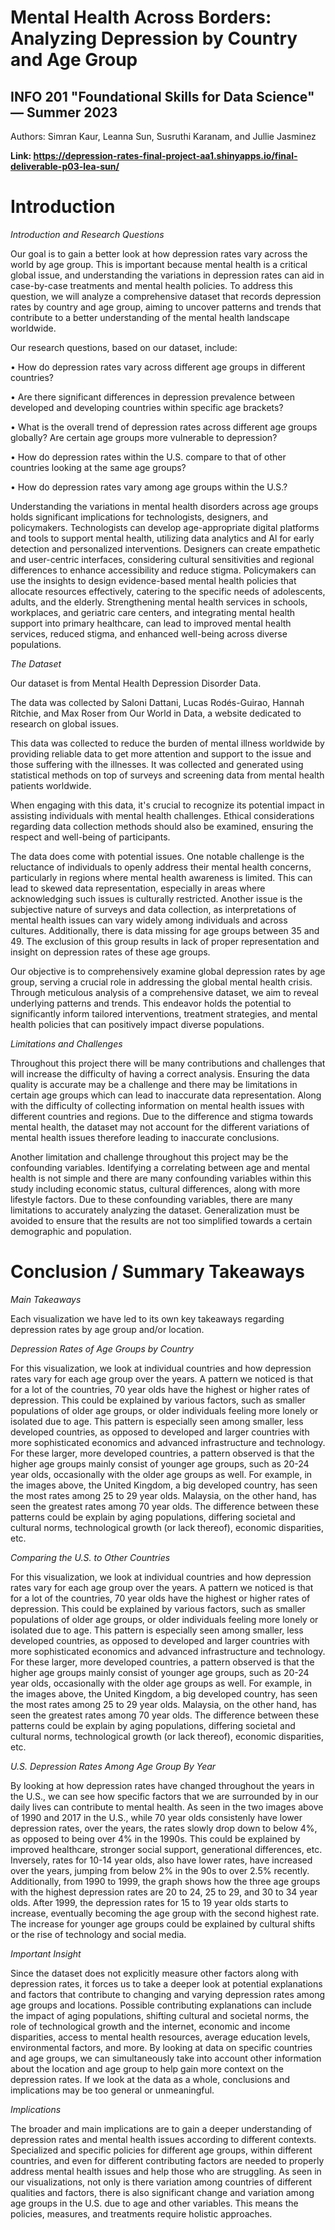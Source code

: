 # Mental Health Across Borders: Analyzing Depression by Country and Age Group
## INFO 201 "Foundational Skills for Data Science" — Summer 2023

Authors: Simran Kaur, Leanna Sun, Susruthi Karanam, and Jullie Jasminez

**Link: https://depression-rates-final-project-aa1.shinyapps.io/final-deliverable-p03-lea-sun/**


# Introduction

*Introduction and Research Questions*

Our goal is to gain a better look at how depression rates vary across the world by age group. This is important because mental health is a critical global issue, and understanding the variations in depression rates can aid in case-by-case treatments and mental health policies. To address this question, we will analyze a comprehensive dataset that records depression rates by country and age group, aiming to uncover patterns and trends that contribute to a better understanding of the mental health landscape worldwide.

Our research questions, based on our dataset, include:

• How do depression rates vary across different age groups in different countries?

• Are there significant differences in depression prevalence between developed and developing countries within specific age brackets?

• What is the overall trend of depression rates across different age groups globally? Are certain age groups more vulnerable to depression?

• How do depression rates within the U.S. compare to that of other countries looking at the same age groups?

• How do depression rates vary among age groups within the U.S.?

Understanding the variations in mental health disorders across age groups holds significant implications for technologists, designers, and policymakers. Technologists can develop age-appropriate digital platforms and tools to support mental health, utilizing data analytics and Al for early detection and personalized interventions. Designers can create empathetic and user-centric interfaces, considering cultural sensitivities and regional differences to enhance accessibility and reduce stigma. Policymakers can use the insights to design evidence-based mental health policies that allocate resources effectively, catering to the specific needs of adolescents, adults, and the elderly. Strengthening mental health services in schools, workplaces, and geriatric care centers, and integrating mental health support into primary healthcare, can lead to improved mental health services, reduced stigma, and enhanced well-being across diverse populations.

*The Dataset*

Our dataset is from Mental Health Depression Disorder Data.

The data was collected by Saloni Dattani, Lucas Rodés-Guirao, Hannah Ritchie, and Max Roser from Our World in Data, a website dedicated to research on global issues.

This data was collected to reduce the burden of mental illness worldwide by providing reliable data to get more attention and support to the issue and those suffering with the illnesses. It was collected and generated using statistical methods on top of surveys and screening data from mental health patients worldwide.

When engaging with this data, it's crucial to recognize its potential impact in assisting individuals with mental health challenges. Ethical considerations regarding data collection methods should also be examined, ensuring the respect and well-being of participants.

The data does come with potential issues. One notable challenge is the reluctance of individuals to openly address their mental health concerns, particularly in regions where mental health awareness is limited. This can lead to skewed data representation, especially in areas where acknowledging such issues is culturally restricted. Another issue is the subjective nature of surveys and data collection, as interpretations of mental health issues can vary widely among individuals and across cultures. Additionally, there is data missing for age groups between 35 and 49. The exclusion of this group results in lack of proper representation and insight on depression rates of these age groups.

Our objective is to comprehensively examine global depression rates by age group, serving a crucial role in addressing the global mental health crisis. Through meticulous analysis of a comprehensive dataset, we aim to reveal underlying patterns and trends. This endeavor holds the potential to significantly inform tailored interventions, treatment strategies, and mental health policies that can positively impact diverse populations.

*Limitations and Challenges*

Throughout this project there will be many contributions and challenges that will increase the difficulty of having a correct analysis. Ensuring the data quality is accurate may be a challenge and there may be limitations in certain age groups which can lead to inaccurate data representation. Along with the difficulty of collecting information on mental health issues with different countries and regions. Due to the difference and stigma towards mental health, the dataset may not account for the different variations of mental health issues therefore leading to inaccurate conclusions.

Another limitation and challenge throughout this project may be the confounding variables. Identifying a correlating between age and mental health is not simple and there are many confounding variables within this study including economic status, cultural differences, along with more lifestyle factors. Due to these confounding variables, there are many limitations to accurately analyzing the dataset. Generalization must be avoided to ensure that the results are not too simplified towards a certain demographic and population.



# Conclusion / Summary Takeaways

*Main Takeaways*

Each visualization we have led to its own key takeaways regarding depression rates by age group and/or location.

_Depression Rates of Age Groups by Country_

For this visualization, we look at individual countries and how depression rates vary for each age group over the years. A pattern we noticed is that for a lot of the countries, 70 year olds have the highest or higher rates of depression. This could be explained by various factors, such as smaller populations of older age groups, or older individuals feeling more lonely or isolated due to age. This pattern is especially seen among smaller, less developed countries, as opposed to developed and larger countries with more sophisticated economics and advanced infrastructure and technology. For these larger, more developed countries, a pattern observed is that the higher age groups mainly consist of younger age groups, such as 20-24 year olds, occasionally with the older age groups as well. For example, in the images above, the United Kingdom, a big developed country, has seen the most rates among 25 to 29 year olds. Malaysia, on the other hand, has seen the greatest rates among 70 year olds. The difference between these patterns could be explain by aging populations, differing societal and cultural norms, technological growth (or lack thereof), economic disparities, etc.

_Comparing the U.S. to Other Countries_

For this visualization, we look at individual countries and how depression rates vary for each age group over the years. A pattern we noticed is that for a lot of the countries, 70 year olds have the highest or higher rates of depression. This could be explained by various factors, such as smaller populations of older age groups, or older individuals feeling more lonely or isolated due to age. This pattern is especially seen among smaller, less developed countries, as opposed to developed and larger countries with more sophisticated economics and advanced infrastructure and technology. For these larger, more developed countries, a pattern observed is that the higher age groups mainly consist of younger age groups, such as 20-24 year olds, occasionally with the older age groups as well. For example, in the images above, the United Kingdom, a big developed country, has seen the most rates among 25 to 29 year olds. Malaysia, on the other hand, has seen the greatest rates among 70 year olds. The difference between these patterns could be explain by aging populations, differing societal and cultural norms, technological growth (or lack thereof), economic disparities, etc.

_U.S. Depression Rates Among Age Group By Year_

By looking at how depression rates have changed throughout the years in the U.S., we can see how specific factors that we are surrounded by in our daily lives can contribute to mental health. As seen in the two images above of 1990 and 2017 in the U.S., while 70 year olds consistenly have lower depression rates, over the years, the rates slowly drop down to below 4%, as opposed to being over 4% in the 1990s. This could be explained by improved healthcare, stronger social support, generational differences, etc. Inversely, rates for 10-14 year olds, also have lower rates, have increased over the years, jumping from below 2% in the 90s to over 2.5% recently. Additionally, from 1990 to 1999, the graph shows how the three age groups with the highest depression rates are 20 to 24, 25 to 29, and 30 to 34 year olds. After 1999, the depression rates for 15 to 19 year olds starts to increase, eventually becoming the age group with the second highest rate. The increase for younger age groups could be explained by cultural shifts or the rise of technology and social media.

*Important Insight*

Since the dataset does not explicitly measure other factors along with depression rates, it forces us to take a deeper look at potential explanations and factors that contribute to changing and varying depression rates among age groups and locations. Possible contributing explanations can include the impact of aging populations, shifting cultural and societal norms, the role of technological growth and the internet, economic and income disparities, access to mental health resources, average education levels, environmental factors, and more. By looking at data on specific countries and age groups, we can simultaneously take into account other information about the location and age group to help gain more context on the depression rates. If we look at the data as a whole, conclusions and implications may be too general or unmeaningful.

*Implications*

The broader and main implications are to gain a deeper understanding of depression rates and mental health issues according to different contexts. Specialized and specific policies for different age groups, within different countries, and even for different contributing factors are needed to properly address mental health issues and help those who are struggling. As seen in our visualizations, not only is there variation among countries of different qualities and factors, there is also significant change and variation among age groups in the U.S. due to age and other variables. This means the policies, measures, and treatments require holistic approaches.
